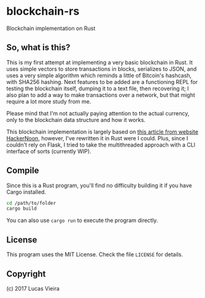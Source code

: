 # blockchain-rs

Blockchain implementation on Rust

## So, what is this?
This is my first attempt at implementing a very basic blockchain in Rust. It uses simple vectors to store transactions in blocks, serializes to JSON, and uses a very simple algorithm which reminds a little of Bitcoin's hashcash, with SHA256 hashing.
Next features to be added are a functioning REPL for testing the blockchain itself, dumping it to a text file, then recovering it; I also plan to add a way to make transactions over a network, but that might require a lot more study from me.

Please mind that I'm not actually paying attention to the actual currency, only to the blockchain data structure and how it works.

This blockchain implementation is largely based on [this article from website HackerNoon](https://hackernoon.com/learn-blockchains-by-building-one-117428612f46), however, I've rewritten it in Rust were I could. Plus, since I couldn't rely on Flask, I tried to take the multithreaded approach with a CLI interface of sorts (currently WIP).

## Compile
Since this is a Rust program, you'll find no difficulty building it if you have Cargo installed.

```bash
cd /path/to/folder
cargo build
```

You can also use `cargo run` to execute the program directly.

## License
This program uses the MIT License. Check the file `LICENSE` for details.

## Copyright
(c) 2017 Lucas Vieira

